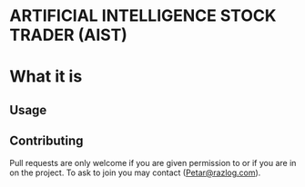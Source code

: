 # ARTIFICIAL INTELLIGENCE STOCK TRADER (AIST)

# What it is

## Usage

## Contributing

Pull requests are only welcome if you are given permission to or if you are in on the project.
To ask to join you may contact (Petar@razlog.com).
